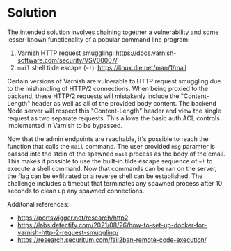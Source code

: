 # Solution
The intended solution involves chaining together a vulnerability and some lesser-known functionality of a popular command line program:
1. Varnish HTTP request smuggling: https://docs.varnish-software.com/security/VSV00007/
2. `mail` shell tilde escape (`~!`): https://linux.die.net/man/1/mail

Certain versions of Varnish are vulnerable to HTTP request smuggling due to the mishandling of HTTP/2 connections. When being proxied to
the backend, these HTTP/2 requests will mistakenly include the "Content-Length" header as well as all of the provided body content.
The backend Node server will respect this "Content-Length" header and view the single request as two separate requests. This allows the basic
auth ACL controls implemented in Varnish to be bypassed.

Now that the admin endpoints are reachable, it's possible to reach the function that calls the `mail` command. The user provided `msg`
paramter is passed into the stdin of the spawned `mail` process as the body of the email. This makes it possible to use the built-in
tilde escape sequence of `~!` to execute a shell command. Now that commands can be ran on the server, the flag can be exfiltrated or
a reverse shell can be established. The challenge includes a timeout that terminates any spawned process after 10 seconds to clean up
any spawned connections.

Additonal references:
- https://portswigger.net/research/http2
- https://labs.detectify.com/2021/08/26/how-to-set-up-docker-for-varnish-http-2-request-smuggling/
- https://research.securitum.com/fail2ban-remote-code-execution/

